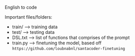 English to code

Important files/folders:
 - train/ --> training data
 - test/ --> testing data
 - DSL.txt --> list of functions that comprises of the prompt
 - train.py --> finetuning the model, based off `https://github.com/loubnabnl/santacoder-finetuning`
